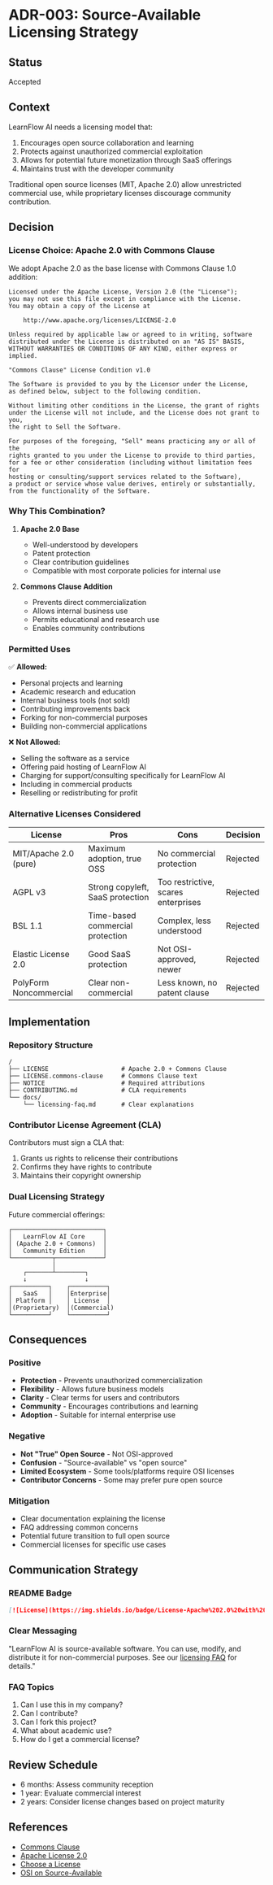 # ADR-003: Source-Available Licensing Strategy

## Status
Accepted

## Context
LearnFlow AI needs a licensing model that:
1. Encourages open source collaboration and learning
2. Protects against unauthorized commercial exploitation
3. Allows for potential future monetization through SaaS offerings
4. Maintains trust with the developer community

Traditional open source licenses (MIT, Apache 2.0) allow unrestricted commercial use, while proprietary licenses discourage community contribution.

## Decision

### License Choice: Apache 2.0 with Commons Clause

We adopt Apache 2.0 as the base license with Commons Clause 1.0 addition:

```
Licensed under the Apache License, Version 2.0 (the "License");
you may not use this file except in compliance with the License.
You may obtain a copy of the License at

    http://www.apache.org/licenses/LICENSE-2.0

Unless required by applicable law or agreed to in writing, software
distributed under the License is distributed on an "AS IS" BASIS,
WITHOUT WARRANTIES OR CONDITIONS OF ANY KIND, either express or implied.

"Commons Clause" License Condition v1.0

The Software is provided to you by the Licensor under the License,
as defined below, subject to the following condition.

Without limiting other conditions in the License, the grant of rights
under the License will not include, and the License does not grant to you,
the right to Sell the Software.

For purposes of the foregoing, "Sell" means practicing any or all of the
rights granted to you under the License to provide to third parties,
for a fee or other consideration (including without limitation fees for
hosting or consulting/support services related to the Software),
a product or service whose value derives, entirely or substantially,
from the functionality of the Software.
```

### Why This Combination?

1. **Apache 2.0 Base**
   - Well-understood by developers
   - Patent protection
   - Clear contribution guidelines
   - Compatible with most corporate policies for internal use

2. **Commons Clause Addition**
   - Prevents direct commercialization
   - Allows internal business use
   - Permits educational and research use
   - Enables community contributions

### Permitted Uses

✅ **Allowed:**
- Personal projects and learning
- Academic research and education
- Internal business tools (not sold)
- Contributing improvements back
- Forking for non-commercial purposes
- Building non-commercial applications

❌ **Not Allowed:**
- Selling the software as a service
- Offering paid hosting of LearnFlow AI
- Charging for support/consulting specifically for LearnFlow AI
- Including in commercial products
- Reselling or redistributing for profit

### Alternative Licenses Considered

| License | Pros | Cons | Decision |
|---------|------|------|----------|
| MIT/Apache 2.0 (pure) | Maximum adoption, true OSS | No commercial protection | Rejected |
| AGPL v3 | Strong copyleft, SaaS protection | Too restrictive, scares enterprises | Rejected |
| BSL 1.1 | Time-based commercial protection | Complex, less understood | Rejected |
| Elastic License 2.0 | Good SaaS protection | Not OSI-approved, newer | Rejected |
| PolyForm Noncommercial | Clear non-commercial | Less known, no patent clause | Rejected |

## Implementation

### Repository Structure

```
/
├── LICENSE                    # Apache 2.0 + Commons Clause
├── LICENSE.commons-clause     # Commons Clause text
├── NOTICE                     # Required attributions
├── CONTRIBUTING.md            # CLA requirements
└── docs/
    └── licensing-faq.md       # Clear explanations
```

### Contributor License Agreement (CLA)

Contributors must sign a CLA that:
1. Grants us rights to relicense their contributions
2. Confirms they have rights to contribute
3. Maintains their copyright ownership

### Dual Licensing Strategy

Future commercial offerings:
```
┌─────────────────────────┐
│   LearnFlow AI Core     │
│ (Apache 2.0 + Commons)  │
│   Community Edition     │
└───────────┬─────────────┘
            │
    ┌───────┴────────┐
    ↓                ↓
┌──────────┐    ┌──────────┐
│   SaaS   │    │Enterprise│
│ Platform │    │ License  │
│(Proprietary)  │(Commercial)
└──────────┘    └──────────┘
```

## Consequences

### Positive
- **Protection** - Prevents unauthorized commercialization
- **Flexibility** - Allows future business models
- **Clarity** - Clear terms for users and contributors
- **Community** - Encourages contributions and learning
- **Adoption** - Suitable for internal enterprise use

### Negative
- **Not "True" Open Source** - Not OSI-approved
- **Confusion** - "Source-available" vs "open source"
- **Limited Ecosystem** - Some tools/platforms require OSI licenses
- **Contributor Concerns** - Some may prefer pure open source

### Mitigation
- Clear documentation explaining the license
- FAQ addressing common concerns
- Potential future transition to full open source
- Commercial licenses for specific use cases

## Communication Strategy

### README Badge
```markdown
[![License](https://img.shields.io/badge/License-Apache%202.0%20with%20Commons%20Clause-yellow.svg)](LICENSE)
```

### Clear Messaging
"LearnFlow AI is source-available software. You can use, modify, and distribute it for non-commercial purposes. See our [licensing FAQ](docs/licensing-faq.md) for details."

### FAQ Topics
1. Can I use this in my company?
2. Can I contribute?
3. Can I fork this project?
4. What about academic use?
5. How do I get a commercial license?

## Review Schedule
- 6 months: Assess community reception
- 1 year: Evaluate commercial interest
- 2 years: Consider license changes based on project maturity

## References
- [Commons Clause](https://commonsclause.com/)
- [Apache License 2.0](https://www.apache.org/licenses/LICENSE-2.0)
- [Choose a License](https://choosealicense.com/)
- [OSI on Source-Available](https://opensource.org/node/1099)